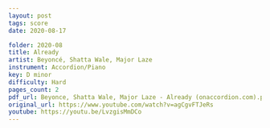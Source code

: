 ```yaml
---
layout: post
tags: score
date: 2020-08-17

folder: 2020-08
title: Already
artist: Beyoncé, Shatta Wale, Major Laze
instrument: Accordion/Piano
key: D minor
difficulty: Hard
pages_count: 2
pdf_url: Beyonce, Shatta Wale, Major Laze - Already (onaccordion.com).pdf
original_url: https://www.youtube.com/watch?v=agCgvFTJeRs
youtube: https://youtu.be/LvzgisMmDCo
---
```

